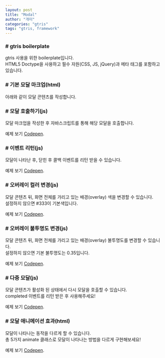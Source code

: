```yaml
---
layout: post
title: "Modal"
author: "개미"
categories: "gtris"
tags: "gtris, framework"
---
```


### # gtris boilerplate

gtris 사용을 위한 boilerplate입니다.  
HTML5 Doctype을 사용하고 필수 자원(CSS, JS, jQuery)과 메타 태그를 포함하고 있습니다.

<script src="https://gist.github.com/gabia-frontend-dev/996f3d9caf41cd6226d342978846901e.js"></script>

### # 기본 모달 마크업(html)

아래와 같이 모달 콘텐츠를 작성합니다.

<script src="https://gist.github.com/gabia-frontend-dev/98017e8ac565b05cbc92b41e1eb8b163.js"></script>

### # 모달 호출하기(js)

모달 마크업을 작성한 후 자바스크립트를 통해 해당 모달을 호출합니다.

<script src="https://gist.github.com/gabia-frontend-dev/df1148c073020be83dd8f2777510dd6f.js"></script>

예제 보기 [Codepen](https://codepen.io/dochoul/pen/gRqWdK).

### # 이벤트 리턴(js)

모달이 나타난 후, 닫힌 후 콜백 이벤트를 리턴 받을 수 있습니다.

<script src="https://gist.github.com/gabia-frontend-dev/392895a9bc000af512d5fd60d75c64bc.js"></script>

예제 보기 [Codepen](https://codepen.io/dochoul/pen/OgdjJy).

### # 오버레이 컬러 변경(js)

모달 콘텐츠 뒤, 화면 전체를 가리고 있는 배경(overlay) 색을 변경할 수 있습니다.  
설정하지 않으면 #333이 기본색입니다.

<script src="https://gist.github.com/gabia-frontend-dev/db4edfe5cbeef9b1cf80e27c0ce46453.js"></script>

예제 보기 [Codepen](https://codepen.io/dochoul/pen/dRLJrE).

### # 오버레이 불투명도 변경(js)

모달 콘텐츠 뒤, 화면 전체를 가리고 있는 배경(overlay) 불투명도를 변경할 수 있습니다.  
설정하지 않으면 기본 불투명도는 0.35입니다.

<script src="https://gist.github.com/gabia-frontend-dev/d1a3caf6185c6677d6538c77a0799953.js"></script>

예제 보기 [Codepen](https://codepen.io/dochoul/pen/mwgpod).

### # 다중 모달(js)

모달 콘텐츠가 활성화 된 상태에서 다시 모달을 호출할 수 있습니다.  
completed 이벤트를 리턴 받은 후 사용해주세요!

<script src="https://gist.github.com/gabia-frontend-dev/de4f2fdc7be6245dae4d43e6c95a9abb.js"></script>

예제 보기 [Codepen](https://codepen.io/dochoul/pen/GELQvN).

### # 모달 애니메이션 효과(html)

모달이 나타나는 동작을 다르게 할 수 있습니다.  
총 5가지 animate 클래스로 모달이 나타나는 방법을 다르게 구현해보세요!

<script src="https://gist.github.com/gabia-frontend-dev/6fc980d2817e85380f8ca0abbea96034.js"></script>

예제 보기 [Codepen](https://codepen.io/dochoul/pen/dRJyNQ).